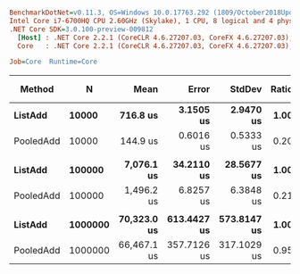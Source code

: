 ``` ini

BenchmarkDotNet=v0.11.3, OS=Windows 10.0.17763.292 (1809/October2018Update/Redstone5)
Intel Core i7-6700HQ CPU 2.60GHz (Skylake), 1 CPU, 8 logical and 4 physical cores
.NET Core SDK=3.0.100-preview-009812
  [Host] : .NET Core 2.2.1 (CoreCLR 4.6.27207.03, CoreFX 4.6.27207.03), 64bit RyuJIT
  Core   : .NET Core 2.2.1 (CoreCLR 4.6.27207.03, CoreFX 4.6.27207.03), 64bit RyuJIT

Job=Core  Runtime=Core  

```
|    Method |       N |        Mean |       Error |      StdDev | Ratio | Gen 0/1k Op | Gen 1/1k Op | Gen 2/1k Op | Allocated Memory/Op |
|---------- |-------- |------------:|------------:|------------:|------:|------------:|------------:|------------:|--------------------:|
|   **ListAdd** |   **10000** |    **716.8 us** |   **3.1505 us** |   **2.9470 us** |  **1.00** |    **333.0078** |    **333.0078** |    **333.0078** |           **1240160 B** |
| PooledAdd |   10000 |    144.9 us |   0.6016 us |   0.5333 us |  0.20 |           - |           - |           - |                40 B |
|           |         |             |             |             |       |             |             |             |                     |
|   **ListAdd** |  **100000** |  **7,076.1 us** |  **34.2110 us** |  **28.5677 us** |  **1.00** |    **492.1875** |    **492.1875** |    **492.1875** |          **12400160 B** |
| PooledAdd |  100000 |  1,496.2 us |   6.8257 us |   6.3848 us |  0.21 |           - |           - |           - |                40 B |
|           |         |             |             |             |       |             |             |             |                     |
|   **ListAdd** | **1000000** | **70,323.0 us** | **613.4427 us** | **573.8147 us** |  **1.00** |   **1142.8571** |   **1142.8571** |   **1142.8571** |         **124000160 B** |
| PooledAdd | 1000000 | 66,467.1 us | 357.7126 us | 317.1029 us |  0.95 |    875.0000 |    875.0000 |    875.0000 |         125829256 B |
